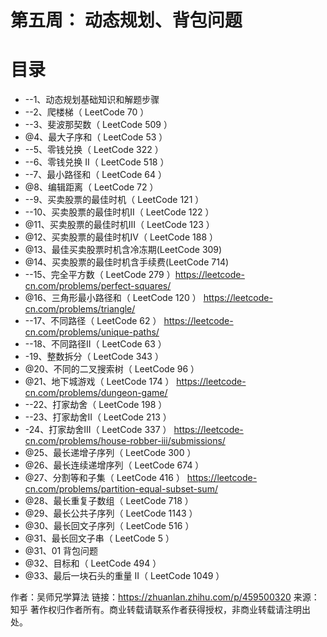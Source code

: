 # 第五周： 动态规划、背包问题


# 目录
* --1、动态规划基础知识和解题步骤
* --2、爬楼梯（ LeetCode 70 ）
* --3、斐波那契数（ LeetCode 509 ）
* @4、最大子序和（ LeetCode 53 ）
* --5、零钱兑换（ LeetCode 322 ）
* --6、零钱兑换 II（ LeetCode 518 ）
* --7、最小路径和（ LeetCode 64 ）
* @8、编辑距离（ LeetCode 72 ）
* --9、买卖股票的最佳时机（ LeetCode 121 ）
* --10、买卖股票的最佳时机II（ LeetCode 122 ）
* @11、买卖股票的最佳时机III（ LeetCode 123 ）
* @12、买卖股票的最佳时机IV（ LeetCode 188 ）
* @13、最佳买卖股票时机含冷冻期(LeetCode 309)
* @14、买卖股票的最佳时机含手续费(LeetCode 714)
* --15、完全平方数（ LeetCode 279 ）https://leetcode-cn.com/problems/perfect-squares/
* @16、三角形最小路径和（ LeetCode 120 ） https://leetcode-cn.com/problems/triangle/
* --17、不同路径（ LeetCode 62 ） https://leetcode-cn.com/problems/unique-paths/
* --18、不同路径II（ LeetCode 63 ）
* -19、整数拆分（ LeetCode 343 ）
* @20、不同的二叉搜索树（ LeetCode 96 ）
* @21、地下城游戏（ LeetCode 174 ） https://leetcode-cn.com/problems/dungeon-game/
* --22、打家劫舍（ LeetCode 198 ）
* --23、打家劫舍II（ LeetCode 213 ）
* -24、打家劫舍III（ LeetCode 337 ） https://leetcode-cn.com/problems/house-robber-iii/submissions/
* @25、最长递增子序列（ LeetCode 300 ）
* @26、最长连续递增序列（ LeetCode 674 ）
* @27、分割等和子集（ LeetCode 416 ） https://leetcode-cn.com/problems/partition-equal-subset-sum/
* @28、最长重复子数组（ LeetCode 718 ）
* @29、最长公共子序列（ LeetCode 1143 ）
* @30、最长回文子序列（ LeetCode 516 ）
* @31、最长回文子串（ LeetCode 5 ）
* @31、01 背包问题
* @32、目标和（ LeetCode 494 ）
* @33、最后一块石头的重量 II（ LeetCode 1049 ）

作者：吴师兄学算法 链接：https://zhuanlan.zhihu.com/p/459500320 来源：知乎 著作权归作者所有。商业转载请联系作者获得授权，非商业转载请注明出处。